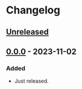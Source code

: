<!-- Keep a Changelog guide -> https://keepachangelog.com -->

# Changelog

## [Unreleased]

## [0.0.0] - 2023-11-02

### Added

- Just released.

[Unreleased]: https://github.com/shimondoodkin/inteli-j-copy-with-problems/compare/v0.0.0...HEAD
[0.0.0]: https://github.com/shimondoodkin/inteli-j-copy-with-problems/commits/v0.0.0
